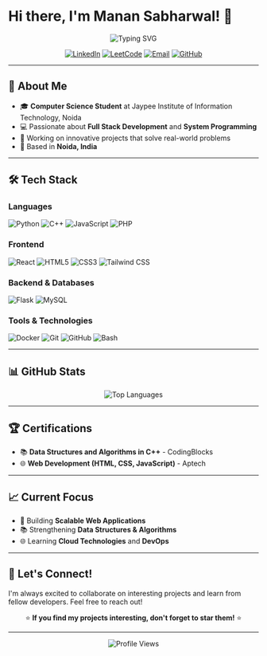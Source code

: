 # Hi there, I'm Manan Sabharwal! 👋

<div align="center">
  <img src="https://readme-typing-svg.herokuapp.com?font=Fira+Code&pause=1000&color=36BCF7&center=true&vCenter=true&width=435&lines=Computer+Science+Student;Full+Stack+Developer;Problem+Solver;Always+Learning!" alt="Typing SVG" />
</div>

<div align="center">
  
[![LinkedIn](https://img.shields.io/badge/LinkedIn-0077B5?style=for-the-badge&logo=linkedin&logoColor=white)](https://linkedin.com/in/your-profile)
[![LeetCode](https://img.shields.io/badge/LeetCode-FFA116?style=for-the-badge&logo=leetcode&logoColor=black)](https://leetcode.com/your-profile)
[![Email](https://img.shields.io/badge/Email-D14836?style=for-the-badge&logo=gmail&logoColor=white)](mailto:manan27sabharwal@gmail.com)
[![GitHub](https://img.shields.io/badge/GitHub-100000?style=for-the-badge&logo=github&logoColor=white)](https://github.com/Xeen76)

</div>

---

## 🚀 About Me

- 🎓 **Computer Science Student** at Jaypee Institute of Information Technology, Noida
- 💻 Passionate about **Full Stack Development** and **System Programming**
- 🔭 Working on innovative projects that solve real-world problems
- 📍 Based in **Noida, India**

---

## 🛠️ Tech Stack

### Languages
![Python](https://img.shields.io/badge/Python-3776AB?style=for-the-badge&logo=python&logoColor=white)
![C++](https://img.shields.io/badge/C++-00599C?style=for-the-badge&logo=cplusplus&logoColor=white)
![JavaScript](https://img.shields.io/badge/JavaScript-F7DF1E?style=for-the-badge&logo=javascript&logoColor=black)
![PHP](https://img.shields.io/badge/PHP-777BB4?style=for-the-badge&logo=php&logoColor=white)

### Frontend
![React](https://img.shields.io/badge/React-20232A?style=for-the-badge&logo=react&logoColor=61DAFB)
![HTML5](https://img.shields.io/badge/HTML5-E34F26?style=for-the-badge&logo=html5&logoColor=white)
![CSS3](https://img.shields.io/badge/CSS3-1572B6?style=for-the-badge&logo=css3&logoColor=white)
![Tailwind CSS](https://img.shields.io/badge/Tailwind_CSS-38B2AC?style=for-the-badge&logo=tailwind-css&logoColor=white)

### Backend & Databases
![Flask](https://img.shields.io/badge/Flask-000000?style=for-the-badge&logo=flask&logoColor=white)
![MySQL](https://img.shields.io/badge/MySQL-005C84?style=for-the-badge&logo=mysql&logoColor=white)

### Tools & Technologies
![Docker](https://img.shields.io/badge/Docker-2496ED?style=for-the-badge&logo=docker&logoColor=white)
![Git](https://img.shields.io/badge/Git-F05032?style=for-the-badge&logo=git&logoColor=white)
![GitHub](https://img.shields.io/badge/GitHub-100000?style=for-the-badge&logo=github&logoColor=white)
![Bash](https://img.shields.io/badge/Bash-4EAA25?style=for-the-badge&logo=gnu-bash&logoColor=white)

---

## 📊 GitHub Stats

<div align="center">
  <img src="https://github-readme-stats.vercel.app/api/top-langs/?username=Xeen76&layout=compact&theme=tokyonight&hide_border=true" alt="Top Languages" />
</div>

---

## 🏆 Certifications

- 📚 **Data Structures and Algorithms in C++** - CodingBlocks
- 🌐 **Web Development (HTML, CSS, JavaScript)** - Aptech

---

## 📈 Current Focus

- 🔧 Building **Scalable Web Applications**
- 📚 Strengthening **Data Structures & Algorithms**
- 🌐 Learning **Cloud Technologies** and **DevOps**

---

## 🤝 Let's Connect!

I'm always excited to collaborate on interesting projects and learn from fellow developers. Feel free to reach out!

<div align="center">

⭐ **If you find my projects interesting, don't forget to star them!** ⭐

</div>

---

<div align="center">
  <img src="https://komarev.com/ghpvc/?username=Xeen76&color=blueviolet&style=flat-square&label=Profile+Views" alt="Profile Views" />
</div>
